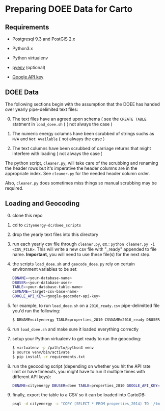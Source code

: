 # Preparing DOEE Data for Carto

## Requirements

- Postgresql 9.3 and PostGIS 2.x

- Python3.x

- Python virtualenv

- [pyenv](https://github.com/yyuu/pyenv) (optional)

- [Google API key](https://developers.google.com/maps/documentation/geocoding/get-api-key)

## DOEE Data

The following sections begin with the assumption that the DOEE has handed over yearly pipe-delimited text files:

0. The text files have an agreed upon schema ( see the `CREATE TABLE` statment in `load_doee.sh` ) ( not always the case )

0. The numeric energy columns have been scrubbed of strings suchs as `N/A` and `Not Available` ( not always the case )

0. The text columns have been scrubbed of carriage returns that might interfere with loading ( not always the case )

The python script, `cleaner.py`, will take care of the scrubbing and renaming the header rows but it's imperative the header columns are in the appropriate index. See `cleaner.py` for the needed header column order.

Also, `cleaner.py` does sometimes miss things so manual scrubbing may be required.

## Loading and Geocoding

0. clone this repo

0. cd to `cityenergy-dc/doee_scripts`

0. drop the yearly text files into this directory

0. run each yearly csv file through `cleaner.py`, ex.: `python cleaner.py -i <CSV_FILE>`.  This will write a new csv file with "_ready" appended to file name.  **Important**, you will need to use these file(s) for the next step.

0. the scripts `load_doee.sh` and  `geocode_doee.py` rely on certain environment variables to be set:

    ```bash
    DBNAME=<your-database-name>
    DBUSER=<your-database-user>
    TABLE=<your-database-table-name>
    CSVNAME=<target-csv-base-name>
    GOOGLE_API_KEY=<google-geocoder-api-key>
    ```
0. for example, to run `load_doee.sh` on a `2010_ready.csv` pipe-delimitted file you'd run the following:

    ```bash
    $ DBNAME=cityenergy TABLE=properties_2010 CSVNAME=2010_ready DBUSER=doee ./load_doee.sh
    ```
0. run `load_doee.sh` and make sure it loaded everything correctly

0. setup your Python virtualenv to get ready to run the geocoding:

    ```bash
    $ virtualenv -p /path/to/python3 venv
    $ source venv/bin/activate
    $ pip install -r requirements.txt
    ```

0. run the geocoding script (depending on whether you hit the API rate limit or have timeouts, you might have to run it multiple times with different API keys):

    ```bash
    DBNAME=cityenergy DBUSER=doee TABLE=properties_2010 GOOGLE_API_KEY=EZG8nPbcvGd8E... python geocode_doee.py
    ```
0. finally, export the table to a CSV so it can be loaded into CartoDB:

    ```bash
    psql -d cityenergy -c "COPY (SELECT * FROM properties_2014) TO '/tmp/t2014.csv' With CSV  HEADER DELIMITER '|';"
    ```

